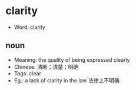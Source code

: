 # clarity

- Word: clarity

## noun

- Meaning: the quality of being expressed clearly
- Chinese: 清晰；清楚；明确
- Tags: clear
- Eg.: a lack of clarity in the law 法律上不明确

